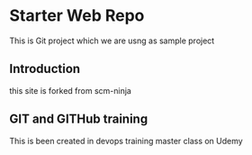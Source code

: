 # Starter Web Repo

This is Git project which we are usng as sample project

## Introduction

this site is forked from scm-ninja

## GIT and GITHub training

This is been created in devops training master class on Udemy